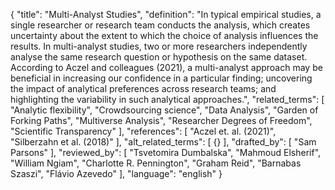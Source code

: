 {
  "title": "Multi-Analyst Studies",
  "definition": "In typical empirical studies, a single researcher or research team conducts the analysis, which creates uncertainty about the extent to which the choice of analysis influences the results. In multi-analyst studies, two or more researchers independently analyse the same research question or hypothesis on the same dataset. According to Aczel and colleagues (2021), a multi-analyst approach may be beneficial in increasing our confidence in a particular finding; uncovering the impact of analytical preferences across research teams; and highlighting the variability in such analytical approaches.",
  "related_terms": [
    "Analytic flexibility",
    "Crowdsourcing science",
    "Data Analysis",
    "Garden of Forking Paths",
    "Multiverse Analysis",
    "Researcher Degrees of Freedom",
    "Scientific Transparency"
  ],
  "references": [
    "Aczel et. al. (2021)",
    "Silberzahn et al. (2018)"
  ],
  "alt_related_terms": [
    {}
  ],
  "drafted_by": [
    "Sam Parsons"
  ],
  "reviewed_by": [
    "Tsvetomira Dumbalska",
    "Mahmoud Elsherif",
    "William Ngiam",
    "Charlotte R. Pennington",
    "Graham Reid",
    "Barnabas Szaszi",
    "Flávio Azevedo"
  ],
  "language": "english"
}
